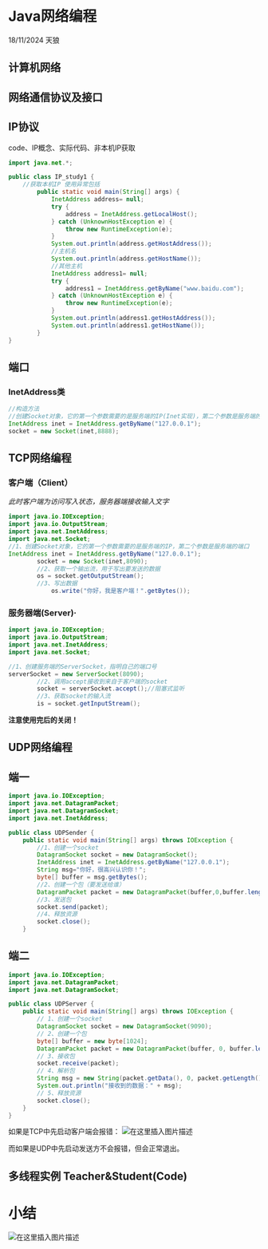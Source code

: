 # Java网络编程
18/11/2024 天狼
## 计算机网络

## 网络通信协议及接口





## IP协议

code、IP概念、实际代码、非本机IP获取

```Java
import java.net.*;

public class IP_study1 {
    //获取本机IP 使用异常包括
        public static void main(String[] args) {
            InetAddress address= null;
            try {
                address = InetAddress.getLocalHost();
            } catch (UnknownHostException e) {
                throw new RuntimeException(e);
            }
            System.out.println(address.getHostAddress());
            //主机名
            System.out.println(address.getHostName());
            //其他主机
            InetAddress address1= null;
            try {
                address1 = InetAddress.getByName("www.baidu.com");
            } catch (UnknownHostException e) {
                throw new RuntimeException(e);
            }
            System.out.println(address1.getHostAddress());
            System.out.println(address1.getHostName());
        }
}

```



## 端口

### InetAddress类

```Java
//构造方法
//创建Socket对象，它的第一个参数需要的是服务端的IP(Inet实现)，第二个参数是服务端的端口
InetAddress inet = InetAddress.getByName("127.0.0.1");
socket = new Socket(inet,8888);
```



## TCP网络编程

### 客户端（Client）

*此时客户端为访问写入状态，服务器端接收输入文字*

```java
import java.io.IOException;
import java.io.OutputStream;
import java.net.InetAddress;
import java.net.Socket;
//1、创建Socket对象，它的第一个参数需要的是服务端的IP，第二个参数是服务端的端口
InetAddress inet = InetAddress.getByName("127.0.0.1");
        socket = new Socket(inet,8090);
        //2、获取一个输出流，用于写出要发送的数据
        os = socket.getOutputStream();
        //3、写出数据
            os.write("你好，我是客户端！".getBytes());
```



### 服务器端(Server)·

~~~java
import java.io.IOException;
import java.io.OutputStream;
import java.net.InetAddress;
import java.net.Socket;

//1、创建服务端的ServerSocket，指明自己的端口号
serverSocket = new ServerSocket(8090);
        //2、调用accept接收到来自于客户端的socket
        socket = serverSocket.accept();//阻塞式监听
        //3、获取socket的输入流
        is = socket.getInputStream();
~~~

**注意使用完后的关闭！**



##  UDP网络编程

## 端一

```Java
import java.io.IOException;
import java.net.DatagramPacket;
import java.net.DatagramSocket;
import java.net.InetAddress;

public class UDPSender {
    public static void main(String[] args) throws IOException {
        //1、创建一个socket
        DatagramSocket socket = new DatagramSocket();
        InetAddress inet = InetAddress.getByName("127.0.0.1");
        String msg="你好，很高兴认识你！";
        byte[] buffer = msg.getBytes();
        //2、创建一个包（要发送给谁）
        DatagramPacket packet = new DatagramPacket(buffer,0,buffer.length,inet,9090);
        //3、发送包
        socket.send(packet);
        //4、释放资源
        socket.close();
    }
```



## 端二

```Java
import java.io.IOException;
import java.net.DatagramPacket;
import java.net.DatagramSocket;

public class UDPServer {
    public static void main(String[] args) throws IOException {
        // 1、创建一个socket
        DatagramSocket socket = new DatagramSocket(9090);
        // 2、创建一个包
        byte[] buffer = new byte[1024];
        DatagramPacket packet = new DatagramPacket(buffer, 0, buffer.length);
        // 3、接收包
        socket.receive(packet);
        // 4、解析包
        String msg = new String(packet.getData(), 0, packet.getLength());
        System.out.println("接收到的数据：" + msg);
        // 5、释放资源
        socket.close();
    }
}
```

如果是TCP中先启动客户端会报错：
![在这里插入图片描述](https://i-blog.csdnimg.cn/blog_migrate/a4fa7514e11cd9835489949f02c0cf6e.png)

而如果是UDP中先启动发送方不会报错，但会正常退出。

## 多线程实例 Teacher&Student(Code)



# 小结

![在这里插入图片描述](https://i-blog.csdnimg.cn/blog_migrate/e56124e729ab4aca64f4917ee7e2ff1b.png)


